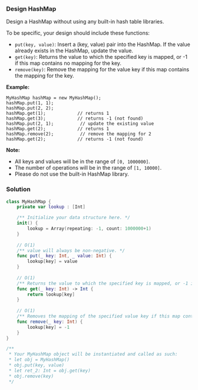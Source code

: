 
### Design HashMap

Design a HashMap without using any built-in hash table libraries.

To be specific, your design should include these functions:
* `put(key, value)`: Insert a (key, value) pair into the HashMap. If the value already exists in the HashMap, update the value.
* `get(key)`: Returns the value to which the specified key is mapped, or -1 if this map contains no mapping for the key.
* `remove(key)`: Remove the mapping for the value key if this map contains the mapping for the key.

__Example:__
```
MyHashMap hashMap = new MyHashMap();
hashMap.put(1, 1);          
hashMap.put(2, 2);         
hashMap.get(1);            // returns 1
hashMap.get(3);            // returns -1 (not found)
hashMap.put(2, 1);          // update the existing value
hashMap.get(2);            // returns 1 
hashMap.remove(2);          // remove the mapping for 2
hashMap.get(2);            // returns -1 (not found) 
```

__Note:__
* All keys and values will be in the range of `[0, 1000000]`.
* The number of operations will be in the range of `[1, 10000]`.
* Please do not use the built-in HashMap library.

### Solution
```Swift
class MyHashMap {
    private var lookup : [Int]

    /** Initialize your data structure here. */
    init() {
        lookup = Array(repeating: -1, count: 1000000+1)
    }
    
    // O(1)
    /** value will always be non-negative. */
    func put(_ key: Int, _ value: Int) {
        lookup[key] = value
    }
    
    // O(1)
    /** Returns the value to which the specified key is mapped, or -1 if this map contains no mapping for the key */
    func get(_ key: Int) -> Int {
        return lookup[key]
    }
    
    // O(1)
    /** Removes the mapping of the specified value key if this map contains a mapping for the key */
    func remove(_ key: Int) {
        lookup[key] = -1
    }
}

/**
 * Your MyHashMap object will be instantiated and called as such:
 * let obj = MyHashMap()
 * obj.put(key, value)
 * let ret_2: Int = obj.get(key)
 * obj.remove(key)
 */
```